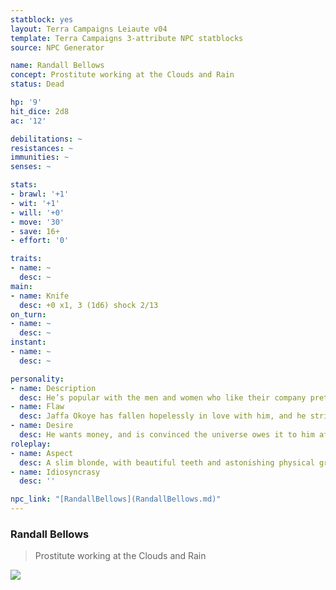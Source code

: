```yaml
---
statblock: yes
layout: Terra Campaigns Leiaute v04
template: Terra Campaigns 3-attribute NPC statblocks
source: NPC Generator

name: Randall Bellows
concept: Prostitute working at the Clouds and Rain
status: Dead

hp: '9'
hit_dice: 2d8
ac: '12'

debilitations: ~
resistances: ~
immunities: ~
senses: ~

stats:
- brawl: '+1'
- wit: '+1'
- will: '+0'
- move: '30'
- save: 16+
- effort: '0'

traits:
- name: ~
  desc: ~
main:
- name: Knife
  desc: +0 x1, 3 (1d6) shock 2/13
on_turn:
- name: ~
  desc: ~
instant:
- name: ~
  desc: ~

personality:
- name: Description
  desc: He’s popular with the men and women who like their company pretty and aren’t looking for sweet nature; his mercenary instincts aren’t hidden nearly as well as he thinks they are.
- name: Flaw
  desc: Jaffa Okoye has fallen hopelessly in love with him, and he strings her along, waiting until he’s certain he’s exhausted the potential of the station before leaving with her- and then leaving with her money at the next convenient stop.
- name: Desire
  desc: He wants money, and is convinced the universe owes it to him after all he’s had to do.
roleplay:
- name: Aspect
  desc: A slim blonde, with beautiful teeth and astonishing physical grace. Laughs often.
- name: Idiosyncrasy
  desc: ''

npc_link: "[RandallBellows](RandallBellows.md)"
---
```

### Randall Bellows

> Prostitute working at the Clouds and Rain

![](https://i.imgur.com/Tsa2Km7.png)
